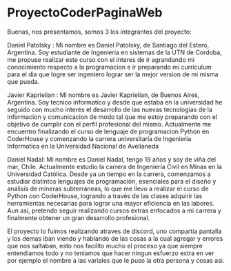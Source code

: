 # ProyectoCoderPaginaWeb
Buenas, nos presentamos, somos 3 los integrantes del proyecto:


Daniel Patolsky : Mi nombre es Daniel Patolsky, de Santiago del Estero, Argentina. Soy estudiante de Ingenieria en sistemas de la UTN de Cordoba, me propuse realizar este curso con el interes de ir agrandando mi conocimiento respecto a la programacion e ir preparando mi curriculum para el dia que logre ser ingeniero lograr ser la mejor version de mi misma que pueda.


Javier Kaprielian : Mi nombre es Javier Kaprielian, de Buenos Aires, Argentina. Soy tecnico informatico y desde que estaba en la universidad he seguido con mucho interés el desarrollo de las nuevas tecnologias de la informacion y comunicacion de modo tal que me estoy preparando con el objetivo de cumplir con el perfil profesional del mismo. Actualmente me encuentro finalizando el curso de lenguaje de programacion Python en CoderHouse y comenzando la carrera universitaria de Ingenieria Informatica en la Universidad Nacional de Avellaneda


Daniel Nadal: Mi nombre es Daniel Nadal, tengo 19 años y soy de viña del mar, Chile. Actualmente estudio la carrera de Ingeniería Civil en Minas en la Universidad Católica. 
Desde ya un tiempo en la carrera, comenzamos a estudiar distintos lenguajes de programación, esenciales para el diseño y análisis de mineras subterráneas, lo que me llevo a realizar el curso de Python con CoderHouse, logrando a través de las clases adquirir las herramientas necesarias para lograr una mayor eficiencia en las labores. 
Aun así, pretendo seguir realizando cursos extras enfocados a mi carrera y finalmente obtener un gran desarrollo profesional.



El proyecto lo fuimos realizando atraves de discord, uno compartia pantalla y los demas iban viendo y hablando de las cosas a la cual agregar y errores que nos saltaban, esto nos facilito mucho el proceso ya que siempre entendiamos todo y no teniamos que hacer ningun esfuerzo extra en ver por ejemplo el nombre a las variales que le puso la otra persona y cosas asi.
